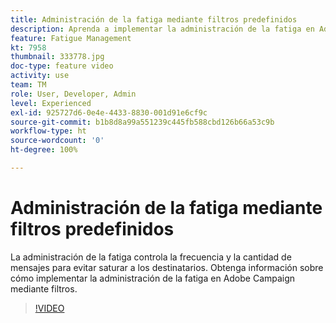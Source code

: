 ```yaml
---
title: Administración de la fatiga mediante filtros predefinidos
description: Aprenda a implementar la administración de la fatiga en Adobe Campaign mediante filtros.
feature: Fatigue Management
kt: 7958
thumbnail: 333778.jpg
doc-type: feature video
activity: use
team: TM
role: User, Developer, Admin
level: Experienced
exl-id: 925727d6-0e4e-4433-8830-001d91e6cf9c
source-git-commit: b1b8d8a99a551239c445fb588cbd126b66a53c9b
workflow-type: ht
source-wordcount: '0'
ht-degree: 100%

---
```


# Administración de la fatiga mediante filtros predefinidos

La administración de la fatiga controla la frecuencia y la cantidad de mensajes para evitar saturar a los destinatarios.
Obtenga información sobre cómo implementar la administración de la fatiga en Adobe Campaign mediante filtros.

>[!VIDEO](https://video.tv.adobe.com/v/333778?quality=12&learn=on)
